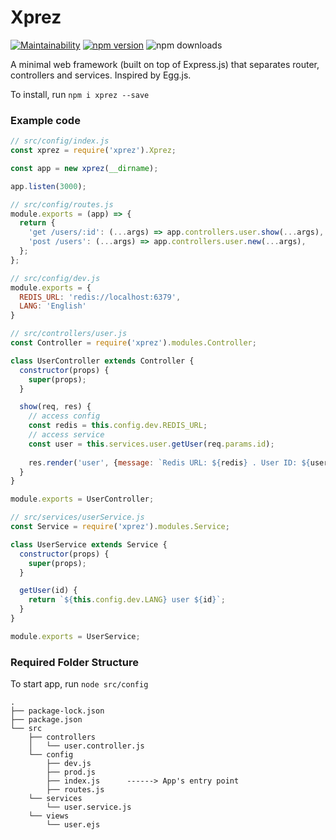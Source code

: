 # Xprez

[![Maintainability](https://api.codeclimate.com/v1/badges/18a4dfac6bbc30040e34/maintainability)](https://codeclimate.com/github/yzhan1/xprez/maintainability) [![npm version](https://badge.fury.io/js/xprez.svg)](https://badge.fury.io/js/xprez) ![npm downloads](https://img.shields.io/npm/dt/xprez.svg)

A minimal web framework (built on top of Express.js) that separates router, controllers and services. Inspired by Egg.js.

To install, run `npm i xprez --save`

### Example code
```javascript
// src/config/index.js
const xprez = require('xprez').Xprez;

const app = new xprez(__dirname);

app.listen(3000);

// src/config/routes.js
module.exports = (app) => {
  return {
    'get /users/:id': (...args) => app.controllers.user.show(...args),
    'post /users': (...args) => app.controllers.user.new(...args),
  };
};

// src/config/dev.js
module.exports = {
  REDIS_URL: 'redis://localhost:6379',
  LANG: 'English'
}

// src/controllers/user.js
const Controller = require('xprez').modules.Controller;

class UserController extends Controller {
  constructor(props) {
    super(props);
  }

  show(req, res) {
    // access config
    const redis = this.config.dev.REDIS_URL;
    // access service
    const user = this.services.user.getUser(req.params.id);
    
    res.render('user', {message: `Redis URL: ${redis} . User ID: ${user}`});
  }
}

module.exports = UserController;

// src/services/userService.js
const Service = require('xprez').modules.Service;

class UserService extends Service {
  constructor(props) {
    super(props);
  }

  getUser(id) {
    return `${this.config.dev.LANG} user ${id}`;
  }
}

module.exports = UserService;
```

### Required Folder Structure

To start app, run `node src/config`

```
.
├── package-lock.json
├── package.json
└── src
    ├── controllers
    │   └── user.controller.js
    └── config
        ├── dev.js
        ├── prod.js
        ├── index.js      ------> App's entry point
        ├── routes.js  
    └── services
        └── user.service.js
    └── views
        └── user.ejs
```